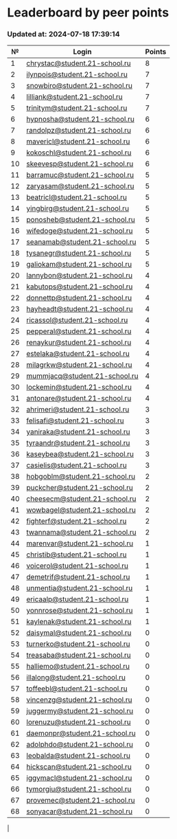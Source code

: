 # Leaderboard by peer points

### Updated at: 2024-07-18 17:39:14

| № | Login | Points |
|---|-------|--------|
|1|chrystac@student.21-school.ru|8|
|2|ilynpois@student.21-school.ru|7|
|3|snowbiro@student.21-school.ru|7|
|4|lilliank@student.21-school.ru|7|
|5|trinitym@student.21-school.ru|7|
|6|hypnosha@student.21-school.ru|6|
|7|randolpz@student.21-school.ru|6|
|8|mavericl@student.21-school.ru|6|
|9|kokoschl@student.21-school.ru|6|
|10|skeevesp@student.21-school.ru|6|
|11|barramuc@student.21-school.ru|5|
|12|zaryasam@student.21-school.ru|5|
|13|beatricl@student.21-school.ru|5|
|14|yingbirg@student.21-school.ru|5|
|15|ponosheb@student.21-school.ru|5|
|16|wifedoge@student.21-school.ru|5|
|17|seanamab@student.21-school.ru|5|
|18|tysanegr@student.21-school.ru|5|
|19|galiokam@student.21-school.ru|5|
|20|lannybon@student.21-school.ru|4|
|21|kabutops@student.21-school.ru|4|
|22|donnettp@student.21-school.ru|4|
|23|hayheadt@student.21-school.ru|4|
|24|ricassol@student.21-school.ru|4|
|25|pepperal@student.21-school.ru|4|
|26|renaykur@student.21-school.ru|4|
|27|estelaka@student.21-school.ru|4|
|28|milagrkw@student.21-school.ru|4|
|29|mummjacq@student.21-school.ru|4|
|30|lockemin@student.21-school.ru|4|
|31|antonare@student.21-school.ru|4|
|32|ahrimeri@student.21-school.ru|3|
|33|felisafi@student.21-school.ru|3|
|34|yaniraka@student.21-school.ru|3|
|35|tyraandr@student.21-school.ru|3|
|36|kaseybea@student.21-school.ru|3|
|37|casielis@student.21-school.ru|3|
|38|hobgoblm@student.21-school.ru|2|
|39|puckcher@student.21-school.ru|2|
|40|cheesecm@student.21-school.ru|2|
|41|wowbagel@student.21-school.ru|2|
|42|fighterf@student.21-school.ru|2|
|43|twannama@student.21-school.ru|2|
|44|marenvar@student.21-school.ru|1|
|45|christib@student.21-school.ru|1|
|46|voicerol@student.21-school.ru|1|
|47|demetrif@student.21-school.ru|1|
|48|unmentia@student.21-school.ru|1|
|49|ericaalp@student.21-school.ru|1|
|50|yonnrose@student.21-school.ru|1|
|51|kaylenak@student.21-school.ru|1|
|52|daisymal@student.21-school.ru|0|
|53|turnerko@student.21-school.ru|0|
|54|treasaba@student.21-school.ru|0|
|55|halliemo@student.21-school.ru|0|
|56|illalong@student.21-school.ru|0|
|57|toffeebl@student.21-school.ru|0|
|58|vincenzg@student.21-school.ru|0|
|59|juggermy@student.21-school.ru|0|
|60|lorenuzu@student.21-school.ru|0|
|61|daemonpr@student.21-school.ru|0|
|62|adolphdo@student.21-school.ru|0|
|63|leobalda@student.21-school.ru|0|
|64|hickscan@student.21-school.ru|0|
|65|iggymacl@student.21-school.ru|0|
|66|tymorgiu@student.21-school.ru|0|
|67|provemec@student.21-school.ru|0|
|68|sonyacar@student.21-school.ru|0|
|
